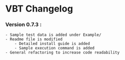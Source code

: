 # VBT Changelog

### Version 0.7.3 :
	
	- Sample test data is added under Example/
	- Readme file is modified
		- Detailed install guide is added
		- Sample execution command is added
	- General refactoring to increase code readability